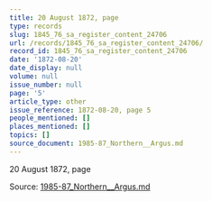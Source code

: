 ```yaml
---
title: 20 August 1872, page
type: records
slug: 1845_76_sa_register_content_24706
url: /records/1845_76_sa_register_content_24706/
record_id: 1845_76_sa_register_content_24706
date: '1872-08-20'
date_display: null
volume: null
issue_number: null
page: '5'
article_type: other
issue_reference: 1872-08-20, page 5
people_mentioned: []
places_mentioned: []
topics: []
source_document: 1985-87_Northern__Argus.md
---
```


20 August 1872, page

Source: [1985-87_Northern__Argus.md](/downloads/markdown/1985-87_Northern__Argus.md)
